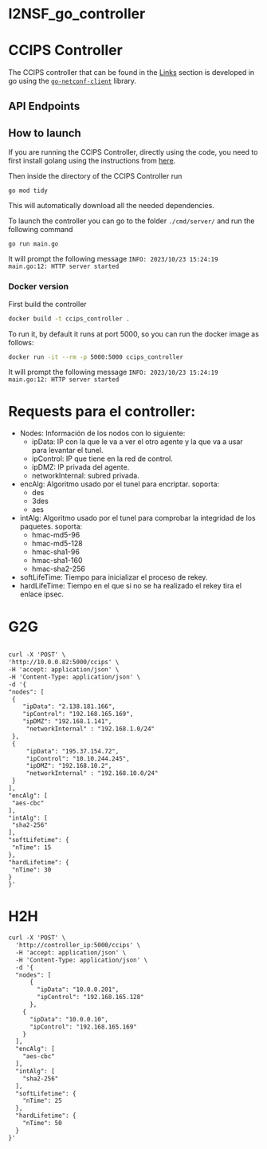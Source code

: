 # I2NSF_go_controller

# CCIPS Controller

The CCIPS controller that can be found in the [Links](#LINKS) section is developed in go using the [`go-netconf-client`](https://github.com/openshift-telco/go-netconf-client) library.


## API Endpoints

## How to launch
If you are running the CCIPS Controller, directly using the code, you need to first install golang using the instructions from [here](https://go.dev/doc/install).

Then inside the directory of the CCIPS Controller run 
```bash!
go mod tidy
```
This will automatically download all the needed dependencies.

To launch the controller you can go to the folder `./cmd/server/` and run the following command
```bash!
go run main.go
```
It will prompt the following message `INFO: 2023/10/23 15:24:19 main.go:12: HTTP server started`
### Docker version
First build the controller
```bash
docker build -t ccips_controller .
```
To run it, by default it runs at port 5000, so you can run the docker image as follows:
```bash
docker run -it --rm -p 5000:5000 ccips_controller
```

It will prompt the following message `INFO: 2023/10/23 15:24:19 main.go:12: HTTP server started`

# Requests para el controller:

* Nodes: Información de los nodos con lo siguiente:
    - ipData: IP con la que le va a ver el otro agente y la que va a usar para levantar el tunel.
    - ipControl: IP que tiene en la red de control.
    - ipDMZ: IP privada del agente.
    - networkInternal: subred privada.
* encAlg: Algoritmo usado por el tunel para encriptar. soporta:
    - des
    - 3des
    - aes
* intAlg: Algoritmo usado por el tunel para comprobar la integridad de los paquetes. soporta:
    - hmac-md5-96
    - hmac-md5-128
    - hmac-sha1-96
    - hmac-sha1-160
    - hmac-sha2-256
* softLifeTime: Tiempo para inicializar el proceso de rekey.
* hardLifeTime: Tiempo en el que si no se ha realizado el rekey tira el enlace ipsec.

# G2G
```xml

curl -X 'POST' \
'http://10.0.0.82:5000/ccips' \
-H 'accept: application/json' \
-H 'Content-Type: application/json' \
-d '{
"nodes": [
 {
    "ipData": "2.138.181.166",
    "ipControl": "192.168.165.169",
    "ipDMZ": "192.168.1.141",
     "networkInternal" : "192.168.1.0/24" 
 },
 {
     "ipData": "195.37.154.72",
     "ipControl": "10.10.244.245",
     "ipDMZ": "192.168.10.2",
     "networkInternal" : "192.168.10.0/24"
 }
],
"encAlg": [
 "aes-cbc"
],
"intAlg": [
 "sha2-256"
],
"softLifetime": {
 "nTime": 15
},
"hardLifetime": {
 "nTime": 30
}
}'


```
# H2H

```xml
curl -X 'POST' \
  'http://controller_ip:5000/ccips' \
  -H 'accept: application/json' \
  -H 'Content-Type: application/json' \
  -d '{
  "nodes": [
      {
        "ipData": "10.0.0.201",
        "ipControl": "192.168.165.128"
      },
    {
      "ipData": "10.0.0.10",
      "ipControl": "192.168.165.169"
    }
  ],
  "encAlg": [
    "aes-cbc"
  ],
  "intAlg": [
    "sha2-256"
  ],
  "softLifetime": {
    "nTime": 25
  },
  "hardLifetime": {
    "nTime": 50
  }
}'


```
